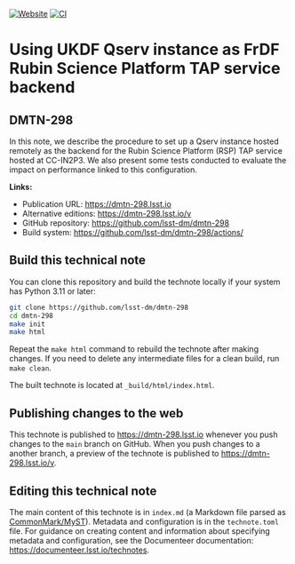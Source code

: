 [![Website](https://img.shields.io/badge/dmtn--298-lsst.io-brightgreen.svg)](https://dmtn-298.lsst.io)
[![CI](https://github.com/lsst-dm/dmtn-298/actions/workflows/ci.yaml/badge.svg)](https://github.com/lsst-dm/dmtn-298/actions/workflows/ci.yaml)

# Using UKDF Qserv instance as FrDF Rubin Science Platform TAP service backend

## DMTN-298

In this note, we describe the procedure to set up a Qserv instance hosted remotely as the backend for the Rubin Science Platform (RSP) TAP service hosted at CC-IN2P3. We also present some tests conducted to evaluate the impact on performance linked to this configuration.

**Links:**

- Publication URL: https://dmtn-298.lsst.io
- Alternative editions: https://dmtn-298.lsst.io/v
- GitHub repository: https://github.com/lsst-dm/dmtn-298
- Build system: https://github.com/lsst-dm/dmtn-298/actions/


## Build this technical note

You can clone this repository and build the technote locally if your system has Python 3.11 or later:

```sh
git clone https://github.com/lsst-dm/dmtn-298
cd dmtn-298
make init
make html
```

Repeat the `make html` command to rebuild the technote after making changes.
If you need to delete any intermediate files for a clean build, run `make clean`.

The built technote is located at `_build/html/index.html`.

## Publishing changes to the web

This technote is published to https://dmtn-298.lsst.io whenever you push changes to the `main` branch on GitHub.
When you push changes to a another branch, a preview of the technote is published to https://dmtn-298.lsst.io/v.

## Editing this technical note

The main content of this technote is in `index.md` (a Markdown file parsed as [CommonMark/MyST](https://myst-parser.readthedocs.io/en/latest/index.html)).
Metadata and configuration is in the `technote.toml` file.
For guidance on creating content and information about specifying metadata and configuration, see the Documenteer documentation: https://documenteer.lsst.io/technotes.
